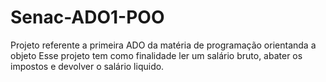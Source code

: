 # Senac-ADO1-POO

Projeto referente a primeira ADO da matéria de programação orientanda a objeto 
Esse projeto tem como finalidade ler um salário bruto, abater os impostos e devolver o salário liquido.


